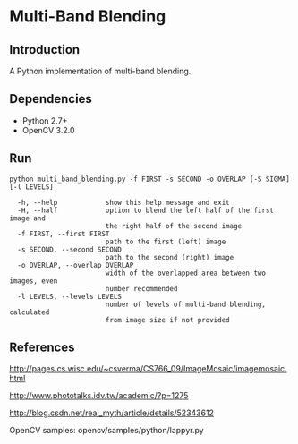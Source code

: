 # Multi-Band Blending

## Introduction

A Python implementation of multi-band blending.

## Dependencies

* Python 2.7+
* OpenCV 3.2.0

## Run

```
python multi_band_blending.py -f FIRST -s SECOND -o OVERLAP [-S SIGMA] [-l LEVELS]
```

```
  -h, --help            show this help message and exit
  -H, --half            option to blend the left half of the first image and
                        the right half of the second image
  -f FIRST, --first FIRST
                        path to the first (left) image
  -s SECOND, --second SECOND
                        path to the second (right) image
  -o OVERLAP, --overlap OVERLAP
                        width of the overlapped area between two images, even
                        number recommended
  -l LEVELS, --levels LEVELS
                        number of levels of multi-band blending, calculated
                        from image size if not provided
```

## References

http://pages.cs.wisc.edu/~csverma/CS766_09/ImageMosaic/imagemosaic.html

http://www.phototalks.idv.tw/academic/?p=1275

http://blog.csdn.net/real_myth/article/details/52343612

OpenCV samples: opencv/samples/python/lappyr.py
